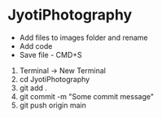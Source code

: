 # JyotiPhotography

- Add files to images folder and rename
- Add code
- Save file - CMD+S

1. Terminal -> New Terminal
2. cd JyotiPhotography
3. git add .
4. git commit -m "Some commit message"
5. git push origin main